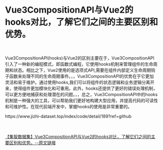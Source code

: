 <h1>Vue3CompositionAPI与Vue2的hooks对比，了解它们之间的主要区别和优势。</h1><br /><p>Vue3CompositionAPI(hooks)与Vue2的区别主要在于，Vue3CompositionAPI引入了一种新的编程模式，即函数式编程，它使用hooks机制来管理组件的生命周期和状态。相比之下，Vue2使用的是选项式API,需要在组件内部定义生命周期钩子函数来处理不同的生命周期事件。，，Vue3CompositionAPI的优势在于它更加灵活和易于维护。通过使用hooks,我们可以将组件的状态逻辑和业务逻辑分离开来，使得组件更加模块化和可重用。此外，hooks还提供了更好的错误处理机制，可以更方便地捕获和处理潜在的问题。，，总之，Vue3CompositionAPI中的hooks机制是一种强大的工具，可以帮助我们更好地构建大型应用，并提高代码的可读性和可维护性。在现代前端开发中，掌握hooks的使用是非常重要的。</p><p>https://www.jizhi-dataset.top/index/code/detail/189?ref=github</p><br /><br /><a href="https://www.jizhi-dataset.top/index/code/detail/189?ref=github" target="_blank">【集智数据集】Vue3CompositionAPI与Vue2的hooks对比，了解它们之间的主要区别和优势。--原文链接</a>